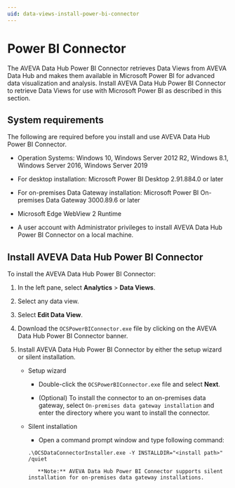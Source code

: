 ```yaml
---
uid: data-views-install-power-bi-connector
---
```


# Power BI Connector

The AVEVA Data Hub Power BI Connector retrieves Data Views from AVEVA Data Hub and makes them available in Microsoft Power BI for advanced data visualization and analysis. Install AVEVA Data Hub Power BI Connector to retrieve Data Views for use with Microsoft Power BI as described in this section.

## System requirements

The following are required before you install and use AVEVA Data Hub Power BI Connector.

- Operation Systems: Windows 10, Windows Server 2012 R2, Windows 8.1, Windows Server 2016, Windows Server 2019

- For desktop installation: Microsoft Power BI Desktop 2.91.884.0 or later

- For on-premises Data Gateway installation: Microsoft Power BI On-premises Data Gateway 3000.89.6 or later

- Microsoft Edge WebView 2 Runtime

- A user account with Administrator privileges to install AVEVA Data Hub Power BI Connector on a local machine.

## Install AVEVA Data Hub Power BI Connector

To install the AVEVA Data Hub Power BI Connector:

1. In the left pane, select **Analytics** > **Data Views**.

1. Select any data view.

1. Select **Edit Data View**.

1. Download the `OCSPowerBIConnector.exe` file by clicking on the AVEVA Data Hub Power BI Connector banner.

1. Install AVEVA Data Hub Power BI Connector by either the setup wizard or silent installation.

    - Setup wizard

        - Double-click the `OCSPowerBIConnector.exe` file and select **Next**.

        - (Optional) To install the connector to an on-premises data gateway, select `On-premises data gateway installation` and enter the directory where you want to install the connector.

    - Silent installation

        - Open a command prompt window and type following command:

        `.\OCSDataConnectorInstaller.exe -Y INSTALLDIR="<install path>" /quiet`

             **Note:** AVEVA Data Hub Power BI Connector supports silent installation for on-premises data gateway installations.